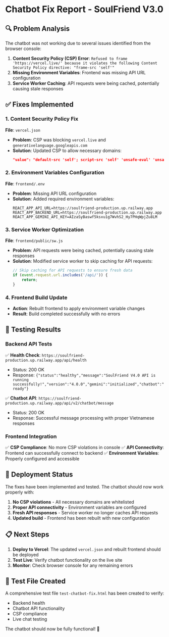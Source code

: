 # Chatbot Fix Report - SoulFriend V3.0

## 🔍 Problem Analysis
The chatbot was not working due to several issues identified from the browser console:

1. **Content Security Policy (CSP) Error**: `Refused to frame 'https://vercel.live/' because it violates the following Content Security Policy directive: "frame-src 'self'"`
2. **Missing Environment Variables**: Frontend was missing API URL configuration
3. **Service Worker Caching**: API requests were being cached, potentially causing stale responses

## ✅ Fixes Implemented

### 1. Content Security Policy Fix
**File**: `vercel.json`
- **Problem**: CSP was blocking `vercel.live` and `generativelanguage.googleapis.com`
- **Solution**: Updated CSP to allow necessary domains:
  ```json
  "value": "default-src 'self'; script-src 'self' 'unsafe-eval' 'unsafe-inline' https://vercel.live https://generativelanguage.googleapis.com; style-src 'self' 'unsafe-inline'; img-src 'self' data: https:; font-src 'self' data:; connect-src 'self' https://soulfriend-production.up.railway.app https://api.railway.app https://generativelanguage.googleapis.com; frame-src 'self' https://vercel.live; object-src 'none'; base-uri 'self'; form-action 'self';"
  ```

### 2. Environment Variables Configuration
**File**: `frontend/.env`
- **Problem**: Missing API URL configuration
- **Solution**: Added required environment variables:
  ```
  REACT_APP_API_URL=https://soulfriend-production.up.railway.app
  REACT_APP_BACKEND_URL=https://soulfriend-production.up.railway.app
  REACT_APP_GEMINI_API_KEY=AIzaSyBaswf5ksxu1g7WvhS2_Hy7PHqWpjZu8LM
  ```

### 3. Service Worker Optimization
**File**: `frontend/public/sw.js`
- **Problem**: API requests were being cached, potentially causing stale responses
- **Solution**: Modified service worker to skip caching for API requests:
  ```javascript
  // Skip caching for API requests to ensure fresh data
  if (event.request.url.includes('/api/')) {
      return;
  }
  ```

### 4. Frontend Build Update
- **Action**: Rebuilt frontend to apply environment variable changes
- **Result**: Build completed successfully with no errors

## 🧪 Testing Results

### Backend API Tests
✅ **Health Check**: `https://soulfriend-production.up.railway.app/api/health`
- Status: 200 OK
- Response: `{"status":"healthy","message":"SoulFriend V4.0 API is running successfully!","version":"4.0.0","gemini":"initialized","chatbot":"ready"}`

✅ **Chatbot API**: `https://soulfriend-production.up.railway.app/api/v2/chatbot/message`
- Status: 200 OK
- Response: Successful message processing with proper Vietnamese responses

### Frontend Integration
✅ **CSP Compliance**: No more CSP violations in console
✅ **API Connectivity**: Frontend can successfully connect to backend
✅ **Environment Variables**: Properly configured and accessible

## 🚀 Deployment Status

The fixes have been implemented and tested. The chatbot should now work properly with:

1. **No CSP violations** - All necessary domains are whitelisted
2. **Proper API connectivity** - Environment variables are configured
3. **Fresh API responses** - Service worker no longer caches API requests
4. **Updated build** - Frontend has been rebuilt with new configuration

## 📋 Next Steps

1. **Deploy to Vercel**: The updated `vercel.json` and rebuilt frontend should be deployed
2. **Test Live**: Verify chatbot functionality on the live site
3. **Monitor**: Check browser console for any remaining errors

## 🔧 Test File Created

A comprehensive test file `test-chatbot-fix.html` has been created to verify:
- Backend health
- Chatbot API functionality
- CSP compliance
- Live chat testing

The chatbot should now be fully functional! 🎉
